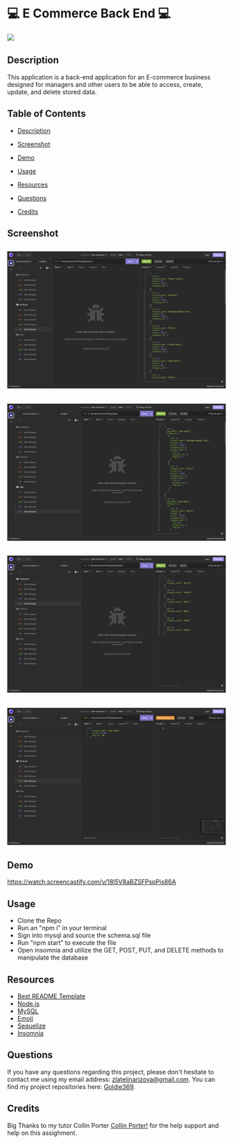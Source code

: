 # 💻 E Commerce Back End 💻

![](https://img.shields.io/badge/license-MIT-blue)


## Description
This application is a back-end application for an E-commerce business designed for managers and other users to be able to access, create, update, and delete stored data.


## Table of Contents 

* [Description ](#Description)

* [Screenshot](#Screenshot)

* [Demo](#Demo)
    
* [Usage](#Usage)
    
* [Resources](#Resources)
    
* [Questions](#Questions)

* [Credits](#Questions)


## Screenshot

## ![Screenshot](./images/Screen%20Shot%202023-04-26%20at%208.27.45%20PM.png)
## ![Screenshot](./images/Screen%20Shot%202023-04-26%20at%208.27.56%20PM.png)
## ![Screenshot](./images/Screen%20Shot%202023-04-26%20at%208.28.08%20PM.png)
## ![Screenshot](./images/Screen%20Shot%202023-04-26%20at%208.28.13%20PM.png)


## Demo
https://watch.screencastify.com/v/18l5V8aBZSFPspPis86A

## Usage

* Clone the Repo
* Run an "npm i" in your terminal
* Sign into mysql and source the schema.sql file
* Run "npm start" to execute the file
* Open insomnia and utilize the GET, POST, PUT, and DELETE methods to manipulate the database




## Resources
- [Best README Template](https://github.com/othneildrew/Best-README-Template/blob/master/README.md)
- [Node.js](https://nodejs.org/en/)
- [MySQL](https://www.mysql.com/)
- [Emoji](https://emojipedia.org/)
- [Sequelize](https://sequelize.org/)
- [Insomnia](https://insomnia.rest/)


## Questions
    
If you have any questions regarding this project, please don't hesitate to contact me using my email address: zlatelinarizova@gmail.com. You can find my project repositories here: [Goldie369](https://github.com/Goldie369).

## Credits 

Big Thanks to my tutor Collin Porter [Collin Porter!](https://github.com/portercol) for the help support and help on this assighment.
